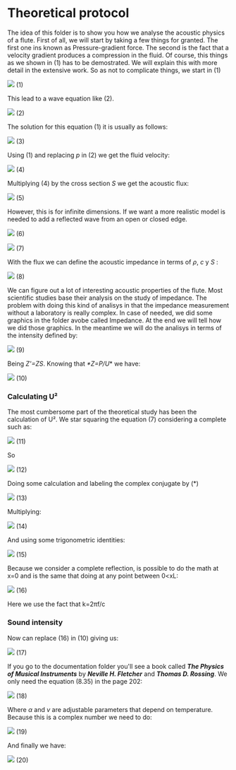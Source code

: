 # Theoretical protocol

The idea of this folder is to show you how we analyse the acoustic physics of a flute. First of all, we will start by taking a few things for granted. The first one ins known as Pressure-gradient force. The second is the fact that a velocity gradient produces a compression in the fluid. Of course, this things as we shown in (1)  has to be demostrated. We will explain this with more detail in the extensive work. So as not to complicate things, we start in (1)

![](https://github.com/saguileran/Acoustics-Instruments/blob/master/Theory/Equations/gradiente.png) (1)

This lead to a wave equation like (2).

![](https://github.com/saguileran/Acoustics-Instruments/blob/master/Theory/Equations/onda.png) (2)

The solution for this equation (1) it is usually as follows:

![](https://github.com/saguileran/Acoustics-Instruments/blob/master/Theory/Equations/solonda.png) (3)

Using (1) and replacing _*p*_ in (2) we get the fluid velocity:

![](https://github.com/saguileran/Acoustics-Instruments/blob/master/Theory/Equations/u.png) (4)

Multiplying (4) by the cross section _*S*_ we get the acoustic flux:

![](https://github.com/saguileran/Acoustics-Instruments/blob/master/Theory/Equations/flujo.png) (5)

However, this is for infinite dimensions. If we want a more realistic model is needed to add a reflected wave from an open or closed edge.

![](https://github.com/saguileran/Acoustics-Instruments/blob/master/Theory/Equations/pr.png) (6)

![](https://github.com/saguileran/Acoustics-Instruments/blob/master/Theory/Equations/ur.png) (7)

With the flux we can define the acoustic impedance in terms of _*ρ*_, _*c*_ y _*S*_ :

![](https://github.com/saguileran/Acoustics-Instruments/blob/master/Theory/Equations/impe.png) (8)

We can figure out a lot of interesting acoustic properties of the flute. Most scientific studies base their analysis on the study of impedance. The problem with doing this kind of analisys in that the impedance measurement without a laboratory is really complex. In case of needed, we did some graphics in the folder avobe called Impedance. At the end we will tell how we did those graphics. In the meantime we will do the analisys in terms of the intensity defined by:


![](https://github.com/saguileran/Acoustics-Instruments/blob/master/Theory/Equations/I.png) (9)

Being _*Z'=ZS*_. Knowing that _*Z=P/U_* we have:

![](https://github.com/saguileran/Acoustics-Instruments/blob/master/Theory/Equations/Iz.png) (10)

### Calculating U²

The most cumbersome part of the theoretical study has been the calculation of U². We star squaring the equation (7) considering a complete such as:


![](https://github.com/saguileran/Acoustics-Instruments/blob/master/Theory/Equations/ba.png) (11)

So


![](https://github.com/saguileran/Acoustics-Instruments/blob/master/Theory/Equations/u2.png) (12)

Doing some calculation and labeling the complex conjugate by (*)


![](https://github.com/saguileran/Acoustics-Instruments/blob/master/Theory/Equations/cc.png) (13)

Multiplying:

![](https://github.com/saguileran/Acoustics-Instruments/blob/master/Theory/Equations/ll.png) (14)

And using some trigonometric identities:


![](https://github.com/saguileran/Acoustics-Instruments/blob/master/Theory/Equations/u22.png) (15)

Because we consider a complete reflection, is possible to do the math at x=0 and is the same that doing at any point between 0<xL:

![](https://github.com/saguileran/Acoustics-Instruments/blob/master/Theory/Equations/f.png) (16)

Here we use the fact that k=2πf/c

### Sound intensity

Now can replace (16) in (10) giving us:


![](https://github.com/saguileran/Acoustics-Instruments/blob/master/Theory/Equations/i.png) (17)

If you go to the documentation folder you'll see a book called ***The Physics of Musical Instruments*** by ***Neville H. Fletcher*** and ***Thomas D. Rossing***. We only need the equation (8.35) in the page 202:

![](https://github.com/saguileran/Acoustics-Instruments/blob/master/Theory/Equations/zt.png) (18)

Where *α* and *v* are adjustable parameters that depend on temperature. Because this is a complex number we need to do:

![](https://github.com/saguileran/Acoustics-Instruments/blob/master/Theory/Equations/lzl.png) (19)

 And finally we have:
 
 ![](https://github.com/saguileran/Acoustics-Instruments/blob/master/Theory/Equations/ifinal.png) (20)




